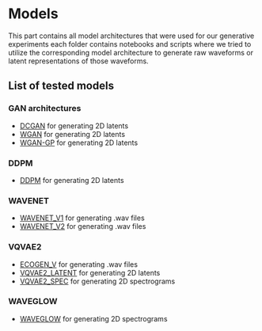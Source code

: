 # Models
This part contains all model architectures that were used for our generative experiments each folder contains notebooks and scripts where we tried to utilize the corresponding model architecture to generate raw waveforms or latent representations of those waveforms.
## List of tested models
### GAN architectures
- [DCGAN](GAN/DCGAN/DCGAN.py) for generating 2D latents
- [WGAN](GAN/WGAN/WGAN.py) for generating 2D latents
- [WGAN-GP](GAN/WGAN-GP/WGAN-GP.py) for generating 2D latents
### DDPM
- [DDPM](DDPM/cluster_ddpm.py) for generating 2D latents
### WAVENET
- [WAVENET_V1](WAVENET/wavenet_v1/WAVENET_TRAIN.ipynb) for generating .wav files 
- [WAVENET_V2](WAVENET/wavenet_v2/WAVENET_TRAIN.ipynb) for generating .wav files
### VQVAE2
- [ECOGEN_V](VQVAE2/ECOGEN_V/VQVAE2_from_ECOGEN.ipynb) for generating .wav files
- [VQVAE2_LATENT](VQVAE2/VQVAE2_LATENT/VQVAE2_LATENT.ipynb) for generating 2D latents 
- [VQVAE2_SPEC](VQVAE2/VQVAE2_SPEC/VQVAE2.ipynb) for generating 2D spectrograms
### WAVEGLOW
- [WAVEGLOW](WAVEGLOW/WAVEGLOW.ipynb) for generating 2D spectrograms  